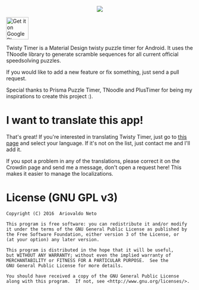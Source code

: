 <p align="center">
  <img src="https://i.imgur.com/OLlZRiO.png?1"/>
</p>

<a href="https://play.google.com/store/apps/details?id=com.aricneto.twistytimer" target="_blank">
  <img alt="Get it on Google Play"
       src="https://play.google.com/intl/en_us/badges/images/generic/en-play-badge.png" height="60"/>
</a>

Twisty Timer is a Material Design twisty puzzle timer for Android. It uses the TNoodle library to generate scramble sequences for all current official speedsolving puzzles.  

If you would like to add a new feature or fix something, just send a pull request.  

Special thanks to Prisma Puzzle Timer, TNoodle and PlusTimer for being my inspirations to create this project :).

# I want to translate this app!

That's great! If you're interested in translating Twisty Timer, just go to <a href="https://crowdin.com/project/twisty-timer">this page</a> and select your language. If it's not on the list, just contact me and I'll add it.

If you spot a problem in any of the translations, please correct it on the Crowdin page and send me a message, don't open a request here! This makes it easier to manage the localizations.

# License (GNU GPL v3)

    Copyright (C) 2016  Ariovaldo Neto

    This program is free software: you can redistribute it and/or modify
    it under the terms of the GNU General Public License as published by
    the Free Software Foundation, either version 3 of the License, or
    (at your option) any later version.

    This program is distributed in the hope that it will be useful,
    but WITHOUT ANY WARRANTY; without even the implied warranty of
    MERCHANTABILITY or FITNESS FOR A PARTICULAR PURPOSE.  See the
    GNU General Public License for more details.

    You should have received a copy of the GNU General Public License
    along with this program.  If not, see <http://www.gnu.org/licenses/>.
